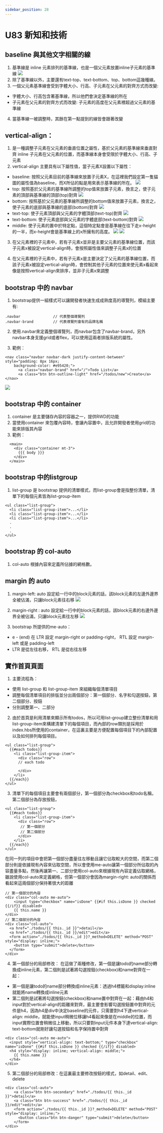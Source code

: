 ```yaml
---
sidebar_position: 28
---
```


# U83 新知和技術

## baseline 與其他文字相關的線
1. 基準線是 inline 元素排列的基準線，也是一個父元素放置inline子元素的基準線
![](https://res.cloudinary.com/dqfxgtyoi/image/upload/v1638784149/blog/baseline/baseline_c0ebmm.png)
2. 除了基準線以外，主要還有text-top、text-bottom、top、bottom這幾種線。
3. 一個父元素基準線會受到字體大小、行高、子元素在父元素的對齊方式而改變:
  - 字體大小、行高包含著基準線，所以他們會決定基準線的所在
  - 子元素在父元素的對齊方式而改變: 子元素的高度在父元素裡超過父元素的基準線

4. 當基準線一被調整時，其餘在第一點提到的線皆會跟著改變
## vertical-align：
1. 是一種調整子元素在父元素的垂直位置之屬性，基於父元素的基準線來垂直對齊 inline 子元素在父元素的位置，而基準線本身會受限於字體大小、行高、子元素
2. vertical-align 主要具有以下屬性值，當子元素X設置以下屬性：

  - baseline: 按照父元素目前的基準線來放置子元素X，在這裡我們設定第一隻貓圖的屬性值為baseline，而X所佔的點是用來表示基準線的所在。
  ![](https://res.cloudinary.com/dqfxgtyoi/image/upload/v1638793945/blog/baseline/baseline_qcehhh.png)
  - top: 按照基於父元素的基準線所調整的top值來放置子元素，換言之，使子元素的頂部與基準線的頂部(top)對齊
  ![](https://res.cloudinary.com/dqfxgtyoi/image/upload/v1638793945/blog/baseline/top_p7invm.png)
  - bottom: 按照基於父元素的基準線所調整的bottom值來放置子元素，換言之，使子元素的底部與基準線的底部(bottom)對齊
  ![](https://res.cloudinary.com/dqfxgtyoi/image/upload/v1638793945/blog/baseline/bottom_o7ylx6.png)
  - text-top: 使子元素頂部與父元素的字體頂部(text-top)對齊
  ![](https://res.cloudinary.com/dqfxgtyoi/image/upload/v1638793945/blog/baseline/textTop_f5a3lz.png)
  - text-bottom: 使子元素底部與父元素的字體底部(text-bottom)對齊 
  ![](https://res.cloudinary.com/dqfxgtyoi/image/upload/v1638793945/blog/baseline/textBottom_wvwkes.png)
  - middle: 使子元素的置中於特定點，這個特定點會是基準線在往下走x-height的一半，而x-height會是基準線上的x所擁有的高度。
  ![](https://res.cloudinary.com/dqfxgtyoi/image/upload/v1638796042/blog/baseline/x-height_tovyvo.png)
  ![](https://res.cloudinary.com/dqfxgtyoi/image/upload/v1638793943/blog/baseline/middle_c7t30l.png)

3. 在父元素裡的子元素中，若有子元素x並非是主要父元素的基準線位置，而該子元素x被設定vertical-align時，會按照屬性值來調整子元素x的位置

4. 在父元素裡的子元素中，若有子元素x是主要決定了父元素的基準線位置，而該子元素x被設定vertical-align時，會控制其他子元素的位置來使元素x看起來像是按照vertical-align來排序，並非子元素x來調整



## bootstrap 中的 navbar
1. bootstrap提供一組樣式可以讓開發者快速生成成熟度高的導覽列，模組主要有:
```
.navbar               // 代表整個導覽列
.navbar-brand         // 代表導覽列會有的品牌名稱
```
2. 使用.navbar來定義整個導覽列，而navbar包含了navbar-brand，另外navbar本身支援grid或者flex，可以使用這兩者排版系統的屬性。

3. 範例：
```
<nav class="navbar navbar-dark justify-content-between" style="padding: 8px 16px;
    background-color: #e95420;">
      <a class="navbar-brand" href="/">Todo List</a>
      <a class="btn btn-outline-light" href="/todos/new">Create</a>
</nav>
```

![](https://res.cloudinary.com/dqfxgtyoi/image/upload/v1638796874/blog/srello/navbarExample_colvzt.png)

## bootstrap 中的 container
1. container 是主要儲存內容的容器之一，提供RWD的功能
2. 當使用container 來包覆內容時，會讓內容置中，且允許開發者使用grid的功能來排版其內容
3. 範例：

```
  <main>
    <div class="container mt-3">
      {{{ body }}}
    </div>
  </main>
```
## bootstrap 中的listgroup
1. list-group 是 bootstrap 提供的清單樣式，而list-group會是指整份清單，清單下的每個元素皆為list-group-item

```
<ul class="list-group">
  <li class="list-group-item">...</li>
  <li class="list-group-item">...</li>
  <li class="list-group-item">...</li>
  .
  .
  .
</ul>
```

## bootstrap 的 col-auto
1. col-auto 根據內容來定義所佔據的網格數。

## margin 的 auto
1. margin-left: auto 設定給一行中的block元素的話，該block元素的左邊外邊界全被佔滿，只讓block元素往右移
![](https://res.cloudinary.com/dqfxgtyoi/image/upload/v1638799120/blog/srello/marginLeftAuto_j9xpau.png)
2. margin-right : auto 設定給一行中的block元素的話，該block元素的右邊外邊界全被佔滿，只讓block元素往左移
![](https://res.cloudinary.com/dqfxgtyoi/image/upload/v1638799120/blog/srello/marginRightAuto_uyxkxf.png)

3. bootstrap 所提供的me-auto：
  - e - (end) 在 LTR 設定 margin-right or padding-right， RTL 設定 margin-left 或是 padding-left
  - LTR 是從左往右移， RTL 是從右往左移




## 實作首頁頁面

1. 主要流程為：
  - 使用 list-group 和 list-group-item 來組織每個清單項目
  - 調整每個清單項目的排版並分出兩個部分：第一個部分、名字和勾選按鈕，第二個部分、按鈕
  - 分別調整第一、二部分

2. 由於首頁是利用清單來顯示所有todos，所以可用list-group建立整份清單和用list-group-item來構建清單下的每個項目，而內部的row類別是採用於index.hbs所使用的container，在這裏主要是方便配置每個項目下的內部配置以及如何排列每個項目。
```
<ul class="list-group">
  {{#each todos}}
    <li class="list-group-item">
      <div class="row">
      // each todo
      
      </div>
    </li>
  {{/each}}
</ul>
```

3. 清單下的每個項目主要會有兩個部分，第一個部分為checkbox和todo名稱，第二個部分為存放按鈕，
```
<ul class="list-group">
  {{#each todos}}
    <li class="list-group-item">
      <div class="row">
       // 第一個部分
       // 第二個部分
      </div>
    </li>
  {{/each}}
</ul>
```
在同一列的項目中會把第一個部分盡量往左移動且讓它佔取較大的空間，而第二個部分則是依據現有內容來佔取空間，所以會使用me-auto讓第一個部分所佔取的內容盡量多點，然後再讓第一、二部分使用col-auto來根據現有內容定義佔取網格，雖說使用col-auto來定義網格，但第一個部分會因為margin-right: auto的關係而看起來這兩個部分保持著很大的距離
```
// 第一個部分的內容
<div class="col-auto me-auto">
    <input type="checkbox" name="isDone" {{#if this.isDone }} checked {{/if}} disabled>
    {{ this.name }}
</div>
// 第二個部分的內容
<div class="col-auto">
  <a href="./todos/{{ this._id }}">detail</a>
  <a href="./todos/{{ this._id }}/edit">edit</a>
  <form action="./todos/{{ this._id }}?_method=DELETE" method="POST" style="display: inline;">
    <button type="submit">delete</button>
  </form>
</div>
```

4. 第一個部分的局部修改： 在這做了兩種修改，第一個是讓todo的name部分轉換成inline元素，第二個則是試著將勾選按鈕(checkbox)和name對齊在一起：
  - 第一個是讓todo的name部分轉換成inline元素：透過h4標籤和display:inline就能將name轉換成inline元素
  - 第二個則是試著將勾選按鈕(checkbox)和name置中對齊在一起：藉由h4和input對於vertical-align的距離來對齊，最主要會影響勾選按鈕置中對齊的元件是h4，因為h4是div中決定baseline的元件，只需要對h4下達vertical-align: middle，就能使input稍微位移讓h4看起來像是在middle的位置，而input實際位置會稍微往上移動，所以只要對input元件本身下達vertical-align: text-bottom就剛好讓勾選按鈕和名字保持置中對齊

```
<div class="col-auto me-auto">
  <input style="vertical-align: text-bottom;" type="checkbox" name="isDone" {{#if this.isDone }} checked {{/if}} disabled>
  <h4 style="display: inline; vertical-align: middle;">
    {{ this.name }}
  </h4>
</div>
```

5. 第二個部分的局部修改：在這裏最主要修改按鈕的樣式，如detail、edit、delete

```
<div class="col-auto">
    <a class="btn btn-secondary" href="./todos/{{ this._id }}">detail</a>
    <a class="btn btn-success" href="./todos/{{ this._id }}/edit">edit</a>
    <form action="./todos/{{ this._id }}?_method=DELETE" method="POST" style="display: inline;">
      <button class="btn btn-danger" type="submit">delete</button>
    </form>
</div>
```